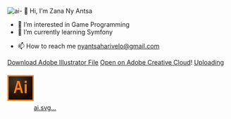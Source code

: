![ai](https://github.com/user-attachments/assets/4710fe7b-c7dd-4768-bb63-003428cddc89)- 👋 Hi, I’m Zana Ny Antsa
- 👀 I’m interested in Game Programming
- 🌱 I’m currently learning Symfony
<!----- 💞️ I’m looking to collaborate on ...--->
- 📫 How to reach me nyantsaharivelo@gmail.com
<!---- 😄 Pronouns: ...
- ⚡ Fun fact: ...--->
[Download Adobe Illustrator File](http://example.com/path/to/yourfile.ai)
[Open on Adobe Creative Cloud](https://www.adobe.com/creativecloud)!
[Uploading <svg xmlns="http://www.w3.org/2000/svg" width="60" height="100" viewBox="0 130.746 595.279 580.398"><radialGradient id="a" cx="-183.69" cy="328.972" r=".76" gradientTransform="matrix(545.6736 0 0 528.3113 100439.305 -173525.125)" gradientUnits="userSpaceOnUse"><stop offset="0" stop-color="#423325" stop-opacity=".98"/><stop offset="1" stop-color="#1c0a00"/></radialGradient><path d="M24.803 155.549h545.674v530.792H24.803V155.549z" fill="url(#a)"/><path d="M24.803 155.549h545.674v530.792H24.803V155.549zM0 711.145h595.28V130.746H0v580.399zm389.908-373.539c0-1.984.744-2.977 2.977-2.977h38.941c1.983 0 2.976.744 2.976 2.977v195.699c0 1.983-.496 2.976-2.976 2.976h-38.445c-2.48 0-3.225-1.24-3.225-3.224V337.606h-.248zm-2.728-56.304c0-15.874 11.161-25.299 25.3-25.299 15.13 0 25.299 10.169 25.299 25.299 0 16.37-10.665 25.299-25.795 25.299-14.387.001-24.804-8.929-24.804-25.299zM275.565 419.209c-6.944-27.532-23.314-87.556-29.516-116.576h-.496c-5.209 29.02-18.354 78.13-28.771 116.576h58.783zm-68.953 40.182l-19.595 74.41c-.496 1.983-1.24 2.479-3.72 2.479h-36.461c-2.48 0-2.977-.744-2.48-3.72l70.441-246.546c1.24-4.464 1.984-8.433 2.48-20.586 0-1.736.744-2.48 1.984-2.48h52.087c1.736 0 2.48.496 2.977 2.48l78.874 267.628c.496 1.983 0 3.224-1.984 3.224h-41.174c-1.984 0-3.225-.496-3.72-2.231l-20.339-74.658h-79.37z" fill="#ff7f18"/></svg>ai.svg…]()

<!---
nyantsaHarivelo/nyantsaHarivelo is a ✨ special ✨ repository because its `README.md` (this file) appears on your GitHub profile.
You can click the Preview link to take a look at your changes.
--->
